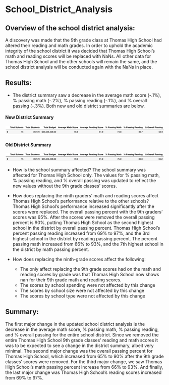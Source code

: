 # School_District_Analysis

## Overview of the school district analysis:
A discovery was made that the 9th grade class at Thomas High School had altered their reading and math grades. In order to uphold the academic integrity of the school district it was decided that Thomas High School’s math and reading scores will be replaced with NaNs. All other data for Thomas High School and the other schools will remain the same, and the school district analysis will be conducted again with the NaNs in place.

## Results:
- The district summary saw a decrease in the average math score (-.1%), % passing math (-.2%), % passing reading (-.1%), and % overall passing (-.3%). Both new and old district summaries are below. 

#### New District Summary
![District_Summary_(New)](Resources/New_District_Summary_DF.png)

#### Old District Summary
![District_Summary_(Old)](Resources/Old_District_Summary_DF.png)

- How is the school summary affected? The school summary was affected for Thomas High School only. The values for % passing math, % passing reading, and % overall passing was updated to reflect the new values without the 9th grade classes’ scores. 

 - How does replacing the ninth graders’ math and reading scores affect Thomas High School’s performance relative to the other schools? Thomas High School’s performance increased significantly after the scores were replaced. The overall passing percent with the 9th graders’ scores was 65%. After the scores were removed the overall passing percent is 90%, putting Thomas High School as the second highest school in the district by overall passing percent. Thomas High School’s percent passing reading increased from 69% to 97%, and the 3rd highest school in the district by reading passing percent. The percent passing math increased from 66% to 93%, and the 7th highest school in the district by math passing percent.

- How does replacing the ninth-grade scores affect the following:
  - The only affect replacing the 9th grade scores had on the math and reading scores by grade was that Thomas High School now shows nan for their 9th grade math       and reading scores.  
  - The scores by school spending were not affected by this change 
  - The scores by school size were not affected by this change
  - The scores by school type were not affected by this change

## Summary: 
The first major change in the updated school district analysis is the decrease in the average math score, % passing math, % passing reading, and % overall passing for the entire school district. Since we removed the entire Thomas High School 9th grade classes’ reading and math scores it was to be expected to see a change in the district summary, albeit very minimal. The second major change was the overall passing percent for Thomas High School, which increased from 65% to 90% after the 9th grade classes’ scores were removed. For the third major change, we saw Thomas High School’s math passing percent increase from 66% to 93%. And finally, the last major change was Thomas High School’s reading scores increased from 69% to 97%.   
